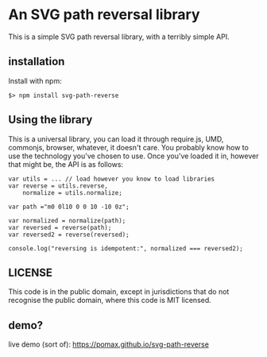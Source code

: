# An SVG path reversal library

This is a simple SVG path reversal library, with a terribly simple API.

## installation

Install with npm:

```
$> npm install svg-path-reverse
```

## Using the library

This is a universal library, you can load it through require.js, UMD, commonjs, browser, whatever, it doesn't care. You probably know how to use the technology you've chosen to use. Once you've loaded it in, however that might be, the API is as follows:

```
var utils = ... // load however you know to load libraries
var reverse = utils.reverse,
    normalize = utils.normalize;

var path ="m0 0l10 0 0 10 -10 0z";

var normalized = normalize(path);
var reversed = reverse(path);
var reversed2 = reverse(reversed);

console.log("reversing is idempotent:", normalized === reversed2);

```

## LICENSE

This code is in the public domain, except in jurisdictions that do not recognise the public domain, where this code is MIT licensed.

## demo?

live demo (sort of): https://pomax.github.io/svg-path-reverse
